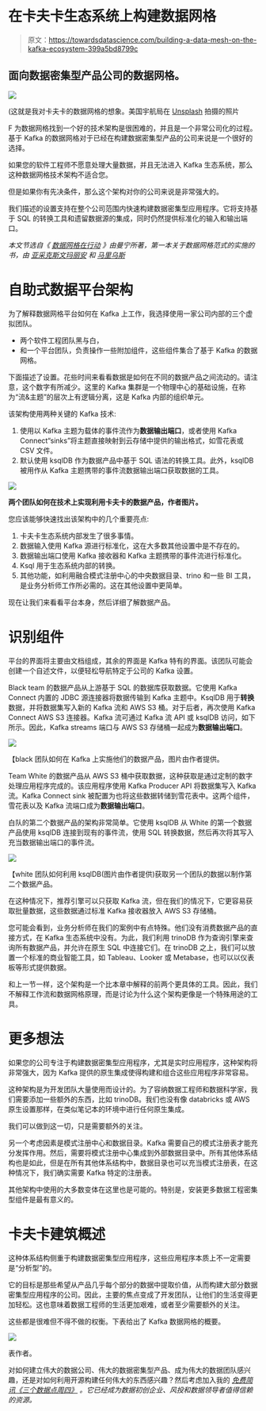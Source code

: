 # 在卡夫卡生态系统上构建数据网格

> 原文：<https://towardsdatascience.com/building-a-data-mesh-on-the-kafka-ecosystem-399a5bd8799c>

## 面向数据密集型产品公司的数据网格。

![](img/330998ed0ce7ebf2f00940dde2332ec8.png)

(这就是我对卡夫卡的数据网格的想象。美国宇航局在 [Unsplash](https://unsplash.com/s/photos/data?utm_source=unsplash&utm_medium=referral&utm_content=creditCopyText) 拍摄的照片

F 为数据网格找到一个好的技术架构是很困难的，并且是一个非常公司化的过程。基于 Kafka 的数据网格对于已经在构建数据密集型产品的公司来说是一个很好的选择。

如果您的软件工程师不愿意处理大量数据，并且无法进入 Kafka 生态系统，那么这种数据网格技术架构不适合您。

但是如果你有先决条件，那么这个架构对你的公司来说是非常强大的。

我们描述的设置支持在整个公司范围内快速构建数据密集型应用程序。它将支持基于 SQL 的转换工具和遗留数据源的集成，同时仍然提供标准化的输入和输出端口。

*本文节选自《* [*数据网格在行动*](https://www.manning.com/books/data-mesh-in-action) *》由曼宁所著，第一本关于数据网格范式的实施的书，由* [*亚采克*](https://medium.com/u/c85ee68ec68d?source=post_page-----cae5b8307469--------------------------------)[*斯文*](https://medium.com/u/31ae15774b19?source=post_page-----cae5b8307469--------------------------------)[*玛丽安*](https://medium.com/@marian.siwiak) *和* [*马里乌斯*](https://medium.com/u/2a0824157028?source=post_page-----cae5b8307469--------------------------------)

# 自助式数据平台架构

为了解释数据网格平台如何在 Kafka 上工作，我选择使用一家公司内部的三个虚拟团队。

*   两个软件工程团队黑与白，
*   和一个平台团队，负责操作一些附加组件，这些组件集合了基于 Kafka 的数据网格。

下面描述了设置。花些时间来看看数据是如何在不同的数据产品之间流动的。请注意，这个数字有所减少。这里的 Kafka 集群是一个物理中心的基础设施，在称为“流&主题”的层次上有逻辑分离，这是 Kafka 内部的组织单元。

该架构使用两种关键的 Kafka 技术:

1.  使用以 Kafka 主题为载体的事件流作为**数据输出端口**，或者使用 Kafka Connect“sinks”将主题直接映射到云存储中提供的输出格式，如雪花表或 CSV 文件。
2.  默认使用 ksqlDB 作为数据产品中基于 SQL 语法的转换工具。此外，ksqlDB 被用作从 Kafka 主题携带的事件流数据输出端口获取数据的工具。

![](img/5664d212595accdd95693e30dedd0079.png)

**两个团队如何在技术上实现利用卡夫卡的数据产品，作者图片。**

您应该能够快速找出该架构中的几个重要亮点:

1.  卡夫卡生态系统内部发生了很多事情。
2.  数据输入使用 Kafka 源进行标准化，这在大多数其他设置中是不存在的。
3.  数据输出端口使用 Kafka 接收器和 Kafka 主题携带的事件流进行标准化。
4.  Ksql 用于生态系统内部的转换。
5.  其他功能，如利用融合模式注册中心的中央数据目录、trino 和一些 BI 工具，是业务分析师工作所必需的。这在其他设置中更简单。

现在让我们来看看平台本身，然后详细了解数据产品。

# 识别组件

平台的界面将主要由文档组成，其余的界面是 Kafka 特有的界面。该团队可能会创建一个自述文件，以便轻松导航特定于公司的 Kafka 设置。

Black team 的数据产品从上游基于 SQL 的数据库获取数据。它使用 Kafka Connect 内置的 JDBC 源连接器将数据传输到 Kafka 主题中。KsqlDB 用于**转换**数据，并将数据集写入新的 Kafka 流和 AWS S3 桶。对于后者，再次使用 Kafka Connect AWS S3 连接器。Kafka 流可通过 Kafka 流 API 或 ksqlDB 访问，如下所示。因此，Kafka streams 端口与 AWS S3 存储桶一起成为**数据输出端口**。

![](img/704fa8ef8abcdb8be3b42d3a628a90e8.png)

【black 团队如何在 Kafka 上实施他们的数据产品，图片由作者提供。

Team White 的数据产品从 AWS S3 桶中获取数据，这种获取是通过定制的数字处理应用程序完成的。该应用程序使用 Kafka Producer API 将数据集写入 Kafka 流。Kafka Connect sink 被配置为也将这些数据转储到雪花表中。这两个组件，雪花表以及 Kafka 流端口成为**数据输出端口**。

白队的第二个数据产品的架构非常简单。它使用 ksqlDB 从 White 的第一个数据产品使用 ksqlDB 连接到现有的事件流，使用 SQL 转换数据，然后再次将其写入充当数据输出端口的事件流。

![](img/bc6213cd6fa96e84900c01eee9e9bcdc.png)

【white 团队如何利用 ksqlDB(图片由作者提供)获取另一个团队的数据以制作第二个数据产品。

在这种情况下，推荐引擎可以只获取 Kafka 流，但在我们的情况下，它更容易获取批量数据，这些数据通过标准 Kafka 接收器放入 AWS S3 存储桶。

您可能会看到，业务分析师在我们的案例中有点特殊。他们没有消费数据产品的直接方式，在 Kafka 生态系统中没有。为此，我们利用 trinoDB 作为查询引擎来查询所有数据产品，并允许在原生 SQL 中连接它们。在 trinoDB 之上，我们可以放置一个标准的商业智能工具，如 Tableau、Looker 或 Metabase，也可以以仪表板等形式提供数据。

和上一节一样，这个架构是一个比本章中解释的前两个更具体的工具。因此，我们不解释工作流和数据网格原理，而是讨论为什么这个架构更像是一个特殊用途的工具。

# 更多想法

如果您的公司专注于构建数据密集型应用程序，尤其是实时应用程序，这种架构将非常强大，因为 Kafka 提供的原生集成使得构建和组合这些应用程序非常容易。

这种架构是为开发团队大量使用而设计的。为了容纳数据工程师和数据科学家，我们需要添加一些额外的东西，比如 trinoDB。我们也没有像 databricks 或 AWS 原生设置那样，在类似笔记本的环境中进行任何原生集成。

我们可以做到这一切，只是需要额外的关注。

另一个考虑因素是模式注册中心和数据目录。Kafka 需要自己的模式注册表才能充分发挥作用。然后，需要将模式注册中心集成到外部数据目录中。所有其他体系结构也是如此，但是在所有其他体系结构中，数据目录也可以充当模式注册表，在这种情况下，我们确实需要 Kafka 特定的注册表。

其他架构中使用的大多数变体在这里也是可能的。特别是，安装更多数据工程密集型组件是最有意义的。

# 卡夫卡建筑概述

这种体系结构侧重于构建数据密集型应用程序，这些应用程序本质上不一定需要是“分析型”的。

它的目标是那些希望从产品几乎每个部分的数据中提取价值，从而构建大部分数据密集型应用程序的公司。因此，主要的焦点变成了开发团队，让他们的生活变得更加轻松。这也意味着数据工程师的生活更加艰难，或者至少需要额外的关注。

这些都是很难但不得不做的权衡。下表给出了 Kafka 数据网格的概要。

![](img/9a216a6036d0dfb36df3187161996ba1.png)

表作者。

对如何建立伟大的数据公司、伟大的数据密集型产品、成为伟大的数据团队感兴趣，还是对如何利用开源构建任何伟大的东西感兴趣？然后考虑加入我的 [*免费简讯《三个数据点周四》*](http://thdpth.com/) *。它已经成为数据初创企业、风投和数据领导者值得信赖的资源。*